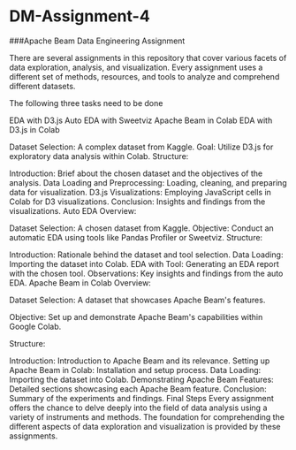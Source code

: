 # DM-Assignment-4

###Apache Beam Data Engineering Assignment

There are several assignments in this repository that cover various facets of data exploration, analysis, and visualization. Every assignment uses a different set of methods, resources, and tools to analyze and comprehend different datasets.

The following three tasks need to be done

EDA with D3.js 
Auto EDA with Sweetviz
Apache Beam in Colab
EDA with D3.js in Colab

Dataset Selection: A complex dataset from Kaggle.
Goal: Utilize D3.js for exploratory data analysis within Colab.
Structure:

Introduction: Brief about the chosen dataset and the objectives of the analysis.
Data Loading and Preprocessing: Loading, cleaning, and preparing data for visualization.
D3.js Visualizations: Employing JavaScript cells in Colab for D3 visualizations.
Conclusion: Insights and findings from the visualizations.
Auto EDA 
Overview:

Dataset Selection: A chosen dataset from Kaggle.
Objective: Conduct an automatic EDA using tools like Pandas Profiler or Sweetviz.
Structure:

Introduction: Rationale behind the dataset and tool selection.
Data Loading: Importing the dataset into Colab.
EDA with Tool: Generating an EDA report with the chosen tool.
Observations: Key insights and findings from the auto EDA.
Apache Beam in Colab
Overview:

Dataset Selection: A dataset that showcases Apache Beam's features.

Objective: Set up and demonstrate Apache Beam's capabilities within Google Colab.

Structure:

Introduction: Introduction to Apache Beam and its relevance.
Setting up Apache Beam in Colab: Installation and setup process.
Data Loading: Importing the dataset into Colab.
Demonstrating Apache Beam Features: Detailed sections showcasing each Apache Beam feature.
Conclusion: Summary of the experiments and findings.
Final Steps
Every assignment offers the chance to delve deeply into the field of data analysis using a variety of instruments and methods. The foundation for comprehending the different aspects of data exploration and visualization is provided by these assignments.

